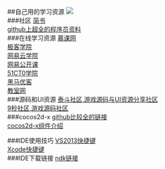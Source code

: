 ##自己用的学习资源
![](https://pixabay.com/static/uploads/photo/2014/12/15/17/17/sailing-boat-569336_640.jpg)</br>
###社区
[简书](http://www.jianshu.com)</br>
[github上超全的程序员资料](https://github.com/vhf/free-programming-books/blob/master/free-programming-books-zh.md)</br>
###在线学习资源
[慕课网](http://www.imooc.com/course/list)</br>
[极客学院](http://www.jikexueyuan.com)</br>
[网易云学院](http://study.163.com)</br>
[网易公开课](http://open.163.com)</br>
[51CT0学院](http://edu.51cto.com)</br>
[黑马优客](http://edu.51cto.com)</br>
[教室网](http://www.jiao4.com/cocos2d/3/5513.html)</br>
###源码和UI资源
[泰斗社区,游戏源码与UI资源分享社区](http://www.taidous.com)</br>
[ 9秒社区,游戏源码社区](http://www.9miao.com)</br>
###cocos2d-x
[github比较全的链接](https://github.com/KeepSilenceQP/Cocos2d-xData)</br>
[cocos2d-x组件介绍](http://cocos2d-x.org/docs/programmers-guide/basic_concepts/)</br>

###IDE使用技巧
[VS2013快捷键](http://www.cnblogs.com/xionglee/articles/5494043.html)</br>
[Xcode快捷键](http://www.cppblog.com/brucejini/archive/2010/12/24/137367.html)</br>
###IDE下载链接
[ndk链接](http://www.androiddevtools.cn/)</br>
